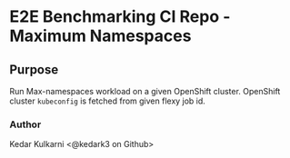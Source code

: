 # E2E Benchmarking CI Repo - Maximum Namespaces


## Purpose

Run Max-namespaces workload on a given OpenShift cluster. OpenShift cluster `kubeconfig` is fetched from given flexy job id.

### Author
Kedar Kulkarni <@kedark3 on Github>